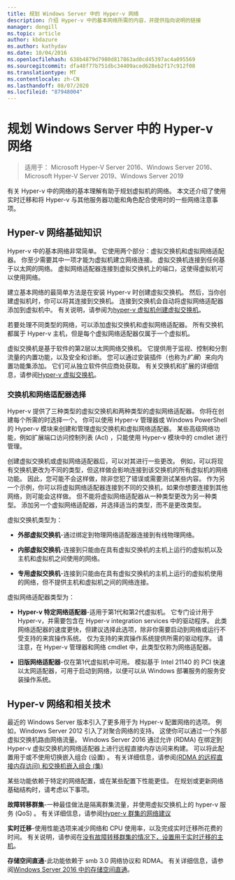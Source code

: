 ```yaml
---
title: 规划 Windows Server 中的 Hyper-v 网络
description: 介绍 Hyper-v 中的基本网络所需的内容，并提供指向说明的链接
manager: dongill
ms.topic: article
author: kbdazure
ms.author: kathydav
ms.date: 10/04/2016
ms.openlocfilehash: 638b4879d7980d817863ad0cd45397ac4a095569
ms.sourcegitcommit: dfa48f77b751dbc34409aced628eb2f17c912f08
ms.translationtype: MT
ms.contentlocale: zh-CN
ms.lasthandoff: 08/07/2020
ms.locfileid: "87948004"
---
```

# <a name="plan-for-hyper-v-networking-in-windows-server"></a>规划 Windows Server 中的 Hyper-v 网络

>适用于： Microsoft Hyper-V Server 2016、Windows Server 2016、Microsoft Hyper-V Server 2019、Windows Server 2019

有关 Hyper-v 中的网络的基本理解有助于规划虚拟机的网络。 本文还介绍了使用实时迁移和将 Hyper-v 与其他服务器功能和角色配合使用时的一些网络注意事项。

## <a name="hyper-v-networking-basics"></a>Hyper-v 网络基础知识
Hyper-v 中的基本网络非常简单。 它使用两个部分：虚拟交换机和虚拟网络适配器。 你至少需要其中一项才能为虚拟机建立网络连接。 虚拟交换机连接到任何基于以太网的网络。 虚拟网络适配器连接到虚拟交换机上的端口，这使得虚拟机可以使用网络。

建立基本网络的最简单方法是在安装 Hyper-v 时创建虚拟交换机。 然后，当你创建虚拟机时，你可以将其连接到交换机。 连接到交换机会自动将虚拟网络适配器添加到虚拟机中。 有关说明，请参阅为[hyper-v 虚拟机创建虚拟交换机](../get-started/Create-a-virtual-switch-for-Hyper-V-virtual-machines.md)。

若要处理不同类型的网络，可以添加虚拟交换机和虚拟网络适配器。 所有交换机都属于 Hyper-v 主机，但是每个虚拟网络适配器仅属于一个虚拟机。

虚拟交换机是基于软件的第2层以太网网络交换机。 它提供用于监视、控制和分割流量的内置功能，以及安全和诊断。  您可以通过安装插件（也称为*扩展*）来向内置功能集添加。 它们可从独立软件供应商处获取。 有关交换机和扩展的详细信息，请参阅[Hyper-v 虚拟交换机](../../hyper-v-virtual-switch/Hyper-V-Virtual-Switch.md)。

### <a name="switch-and-network-adapter-choices"></a>交换机和网络适配器选择
Hyper-v 提供了三种类型的虚拟交换机和两种类型的虚拟网络适配器。 你将在创建每个所需的时选择一个。 你可以使用 Hyper-v 管理器或 Windows PowerShell 的 Hyper-v 模块来创建和管理虚拟交换机和虚拟网络适配器。 某些高级网络功能，例如扩展端口访问控制列表 (Acl) ，只能使用 Hyper-v 模块中的 cmdlet 进行管理。

创建虚拟交换机或虚拟网络适配器后，可以对其进行一些更改。 例如，可以将现有交换机更改为不同的类型，但这样做会影响连接到该交换机的所有虚拟机的网络功能。  因此，您可能不会这样做，除非您犯了错误或需要测试某些内容。 作为另一个示例，你可以将虚拟网络适配器连接到不同的交换机，如果你想要连接到其他网络，则可能会这样做。 但不能将虚拟网络适配器从一种类型更改为另一种类型。 添加另一个虚拟网络适配器，并选择适当的类型，而不是更改类型。

虚拟交换机类型为：

-   **外部虚拟交换机**-通过绑定到物理网络适配器连接到有线物理网络。

-   **内部虚拟交换机**-连接到只能由在具有虚拟交换机的主机上运行的虚拟机以及主机和虚拟机之间使用的网络。

-   **专用虚拟交换机**-连接到只能由在具有虚拟交换机的主机上运行的虚拟机使用的网络，但不提供主机和虚拟机之间的网络连接。

虚拟网络适配器类型为：

-   **Hyper-v 特定网络适配器**-适用于第1代和第2代虚拟机。 它专门设计用于 Hyper-v，并需要包含在 Hyper-v integration services 中的驱动程序。 此类网络适配器的速度更快，但建议选择此选项，除非你需要启动到网络或运行不受支持的来宾操作系统。 仅为支持的来宾操作系统提供所需的驱动程序。 请注意，在 Hyper-v 管理器和网络 cmdlet 中，此类型仅称为网络适配器。

-   **旧版网络适配器**-仅在第1代虚拟机中可用。 模拟基于 Intel 21140 的 PCI 快速以太网适配器，可用于启动到网络，以便可以从 Windows 部署服务的服务安装操作系统。

## <a name="hyper-v-networking-and-related-technologies"></a>Hyper-v 网络和相关技术
最近的 Windows Server 版本引入了更多用于为 Hyper-v 配置网络的选项。 例如，Windows Server 2012 引入了对聚合网络的支持。 这使你可以通过一个外部虚拟交换机路由网络流量。 Windows Server 2016 通过允许 (RDMA) 在绑定到 Hyper-v 虚拟交换机的网络适配器上进行远程直接内存访问来构建。 可以将此配置用于或不使用切换嵌入组合 (设置) 。 有关详细信息，请参阅[&#40;RDMA 的远程直接内存访问&#41; 和交换机嵌入组合 &#40;集&#41;](../../hyper-v-virtual-switch/RDMA-and-Switch-Embedded-Teaming.md)

某些功能依赖于特定的网络配置，或在某些配置下性能更佳。 在规划或更新网络基础结构时，请考虑以下事项。

**故障转移群集**-一种最佳做法是隔离群集流量，并使用虚拟交换机上的 hyper-v 服务 (QoS) 。 有关详细信息，请参阅[Hyper-v 群集的网络建议](https://technet.microsoft.com/library/dn550728.aspx)

**实时迁移**-使用性能选项来减少网络和 CPU 使用率，以及完成实时迁移所花费的时间。 有关说明，请参阅在[没有故障转移群集的情况下，设置用于实时迁移的主机](../deploy/set-up-hosts-for-live-migration-without-failover-clustering.md)。

**存储空间直通**-此功能依赖于 smb 3.0 网络协议和 RDMA。 有关详细信息，请参阅[Windows Server 2016 中的存储空间直通](../../../storage/storage-spaces/storage-spaces-direct-overview.md)。
